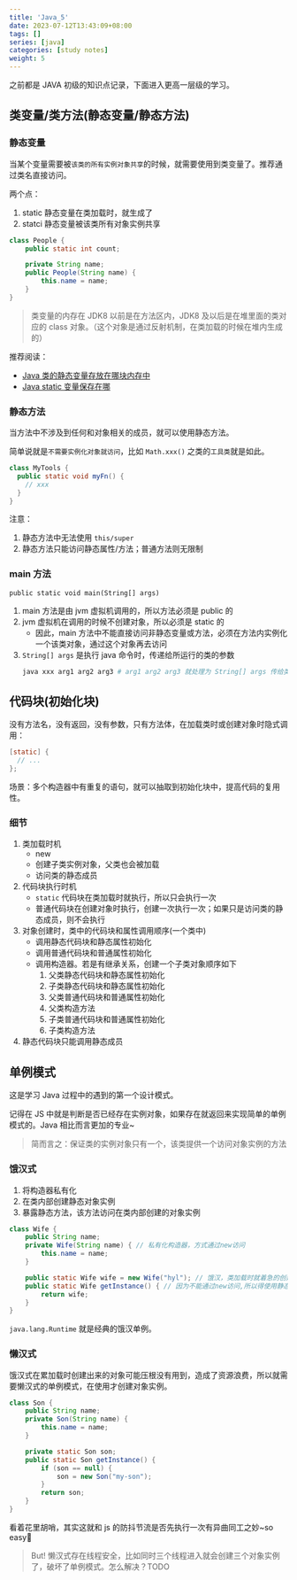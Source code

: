 ```yaml
---
title: 'Java_5'
date: 2023-07-12T13:43:09+08:00
tags: []
series: [java]
categories: [study notes]
weight: 5
---
```


之前都是 JAVA 初级的知识点记录，下面进入更高一层级的学习。

## 类变量/类方法(静态变量/静态方法)

### 静态变量

当某个变量需要被`该类的所有实例对象共享`的时候，就需要使用到类变量了。推荐通过类名直接访问。

两个点：

1. static 静态变量在类加载时，就生成了
2. statci 静态变量被该类所有对象实例共享

```java
class People {
    public static int count;

    private String name;
    public People(String name) {
        this.name = name;
    }
}
```

> 类变量的内存在 JDK8 以前是在方法区内，JDK8 及以后是在堆里面的类对应的 class 对象。（这个对象是通过反射机制，在类加载的时候在堆内生成的）

推荐阅读：

- [Java 类的静态变量存放在哪块内存中](https://blog.51cto.com/u_15061941/2591637)
- [Java static 变量保存在哪](https://blog.csdn.net/x_iya/article/details/81260154/)

### 静态方法

当方法中不涉及到任何和对象相关的成员，就可以使用静态方法。

简单说就是`不需要实例化对象就访问`，比如 `Math.xxx()` 之类的`工具类`就是如此。

```java
class MyTools {
  public static void myFn() {
    // xxx
  }
}
```

注意：

1. 静态方法中无法使用 `this/super`
2. 静态方法只能访问静态属性/方法；普通方法则无限制

### main 方法

`public static void main(String[] args)`

1. main 方法是由 jvm 虚拟机调用的，所以方法必须是 public 的
2. jvm 虚拟机在调用的时候不创建对象，所以必须是 static 的
   - 因此，main 方法中不能直接访问非静态变量或方法，必须在方法内实例化一个该类对象，通过这个对象再去访问
3. `String[] args` 是执行 java 命令时，传递给所运行的类的参数
   ```sh
   java xxx arg1 arg2 arg3 # arg1 arg2 arg3 就处理为 String[] args 传给类
   ```

## 代码块(初始化块)

没有方法名，没有返回，没有参数，只有方法体，在加载类时或创建对象时隐式调用：

```java
[static] {
  // ...
};
```

场景：多个构造器中有重复的语句，就可以抽取到初始化块中，提高代码的复用性。

### 细节

1. 类加载时机
   - new
   - 创建子类实例对象，父类也会被加载
   - 访问类的静态成员
2. 代码块执行时机
   - `static` 代码块在类加载时就执行，所以只会执行一次
   - 普通代码块在创建对象时执行，创建一次执行一次；如果只是访问类的静态成员，则不会执行
3. 对象创建时，类中的代码块和属性调用顺序(一个类中)
   - 调用静态代码块和静态属性初始化
   - 调用普通代码块和普通属性初始化
   - 调用构造器。若是有继承关系，创建一个子类对象顺序如下
     1. 父类静态代码块和静态属性初始化
     2. 子类静态代码块和静态属性初始化
     3. 父类普通代码块和普通属性初始化
     4. 父类构造方法
     5. 子类普通代码块和普通属性初始化
     6. 子类构造方法
4. 静态代码块只能调用静态成员

## 单例模式

这是学习 Java 过程中的遇到的第一个设计模式。

记得在 JS 中就是判断是否已经存在实例对象，如果存在就返回来实现简单的单例模式的。Java 相比而言更加的专业~

> 简而言之：保证类的实例对象只有一个，该类提供一个访问对象实例的方法

### 饿汉式

1. 将构造器私有化
2. 在类内部创建静态对象实例
3. 暴露静态方法，该方法访问在类内部创建的对象实例

```java
class Wife {
    public String name;
    private Wife(String name) { // 私有化构造器，方式通过new访问
        this.name = name;
    }

    public static Wife wife = new Wife("hyl"); // 饿汉，类加载时就着急的创建出实例了
    public static Wife getInstance() { // 因为不能通过new访问,所以得使用静态方法
        return wife;
    }
}
```

`java.lang.Runtime` 就是经典的饿汉单例。

### 懒汉式

饿汉式在累加载时创建出来的对象可能压根没有用到，造成了资源浪费，所以就需要懒汉式的单例模式，在使用才创建对象实例。

```java
class Son {
    public String name;
    private Son(String name) {
        this.name = name;
    }

    private static Son son;
    public static Son getInstance() {
        if (son == null) {
            son = new Son("my-son");
        }
        return son;
    }
}
```

看着花里胡哨，其实这就和 js 的防抖节流是否先执行一次有异曲同工之妙~so easy👻

> But! 懒汉式存在线程安全，比如同时三个线程进入就会创建三个对象实例了，破坏了单例模式。怎么解决？TODO
